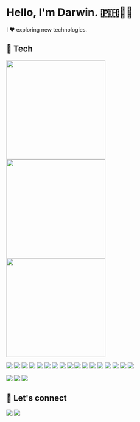 # Hello, I'm Darwin. 🇵🇭👋🏼

I ❤️ exploring new technologies.

## 🔧 Tech
<img src="https://leftoversalad.com/c/015_programmingpeople/PP4.png" width="260"> <img src="https://leftoversalad.com/c/015_programmingpeople/elixir.png" width="260"> <img src="https://leftoversalad.com/c/015_programmingpeople/PP9.png" width="260">

<img src="https://img.shields.io/badge/linux-orange?logo=linux&style=for-the-badge"> <img src="https://img.shields.io/badge/VS%20Code-blue?logo=visual-studio-code&style=for-the-badge"> <img src="https://img.shields.io/badge/Bash-purple?logo=gnu-bash&style=for-the-badge"> <img src="https://img.shields.io/badge/npm-C62102?logo=npm&logoColor=white&style=for-the-badge"> <img src="https://img.shields.io/badge/insomnia-blueviolet?logo=insomnia&style=for-the-badge"> <img src="https://img.shields.io/badge/html5-orange?logo=html5&style=for-the-badge"> <img src="https://img.shields.io/badge/css-blue?logo=css3&style=for-the-badge"> <img src="https://img.shields.io/badge/javascript-yellow?logo=javascript&style=for-the-badge"> <img src="https://img.shields.io/badge/node-green?logo=node.js&logoColor=white&style=for-the-badge"> <img src="https://img.shields.io/badge/-GraphQL-E10098?style=for-the-badge&logo=graphql&logoColor=white"> <img src="https://img.shields.io/badge/typescript-%23007ACC.svg?style=for-the-badge&logo=typescript&logoColor=white"> <img src="https://img.shields.io/badge/react-47CEF7?logo=react&logoColor=white&style=for-the-badge"> <img src="https://img.shields.io/badge/svelte-orange?logo=svelte&style=for-the-badge"> <img src="https://img.shields.io/badge/elixir-purple?logo=elixir&style=for-the-badge"> <img src="https://img.shields.io/badge/ruby-%23CC342D.svg?style=for-the-badge&logo=ruby&logoColor=white">
<img src="https://img.shields.io/badge/postgresql-2F5E8E?logo=postgresql&logoColor=white&style=for-the-badge"> <img src="https://img.shields.io/badge/mysql-orange?logo=mysql&logoColor=white&style=for-the-badge">

<img src="https://img.shields.io/badge/docker-lightblue?logo=docker&style=for-the-badge"> <img src="https://img.shields.io/badge/kubernetes-white?logo=kubernetes&style=for-the-badge"> <img src="https://img.shields.io/badge/google-red?logo=google&logoColor=white&style=for-the-badge"> 


## 💬 Let's connect 
<img src="https://img.shields.io/github/followers/darwinphi?style=for-the-badge"> <img src="https://img.shields.io/twitter/follow/darwinmanalophi?style=for-the-badge">

<!-- 
**darwinphi/darwinphi** is a ✨ _special_ ✨ repository because its `README.md` (this file) appears on your GitHub profile.

Here are some ideas to get you started:

- 🔭 I’m currently working on ...
- 🌱 I’m currently learning ...
- 👯 I’m looking to collaborate on ...
- 🤔 I’m looking for help with ...
- 💬 Ask me about ...
- 📫 How to reach me: ...
- ⚡ Fun fact: ... -->
